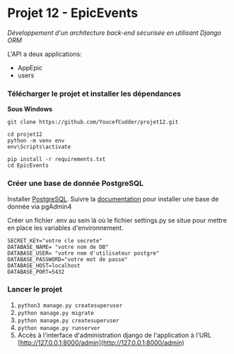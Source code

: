 # **Projet 12 - EpicEvents**
*Développement d'un architecture back-end sécurisée en utilisant Django ORM*


L'API a deux applications:
- AppEpic
- users


### **Télécharger le projet et installer les dépendances**
**Sous Windows**
````
git clone https://github.com/YoucefCudder/projet12.git

cd projet12
python -m venv env
env\Scripts\activate

pip install -r requirements.txt
cd EpicEvents
````

### Créer une base de donnée PostgreSQL

Installer  [PostgreSQL](https://www.postgresql.org/download/). Suivre la [documentation](https://www.postgresql.org/)  pour installer une base de donnée via pgAdmin4

Créer un fichier .env au sein là où le fichier settings.py se situe pour mettre en place les variables d'environnement.

````
SECRET_KEY="votre cle secrete"
DATABASE_NAME= "votre nom de DB"
DATABASE_USER= "votre nom d'utilisateur postgre"
DATABASE_PASSWORD="votre mot de passe"
DATABASE_HOST=localhost
DATABASE_PORT=5432
````

###


### **Lancer le projet**


 1. `python3 manage.py createsuperuser`
 2. `python manage.py migrate`
 3. `python manage.py createsuperuser`
 4.  `python manage.py runserver`
 5.  Accès à l'interface d'administration django de l'application à l'URL  [http://127.0.0.1:8000/admin](http://127.0.0.1:8000/admin)

